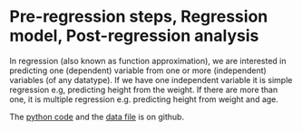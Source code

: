 # Pre-regression steps, Regression model, Post-regression analysis

In regression (also known as function approximation), we are interested in predicting one (dependent) variable from one or more (independent) variables (of any datatype). If we have one independent variable it is simple regression e.g, predicting height from the weight. If there are more than one, it is multiple regression e.g. predicting height from weight and age.

The [python code](https://github.com/drnitinmalik/multiple-linear-regression/blob/main/mlr%20predicting%20profit.PY) and the [data file](https://github.com/drnitinmalik/multiple-linear-regression/blob/main/50-startups.csv) is on github.
